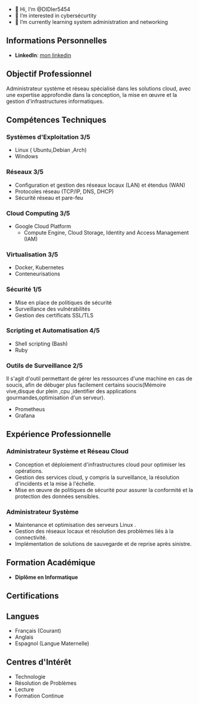 - 👋 Hi, I’m @DIDIer5454
- 👀 I’m interested in cybersécurtity
- 🌱 I’m currently learning system administration and networking 


<!---
- 💞️ I’m looking to collaborate on ...
- 📫 How to reach me ...
DIDIer5454/DIDIer5454 is a ✨ special ✨ repository because its `README.md` (this file) appears on your GitHub profile.
You can click the Preview link to take a look at your changes.
--->
## Informations Personnelles

- **LinkedIn**: [mon linkedin](https://www.linkedin.com/in/rafael-didier-menene-akoo-obono-2a3929264/)

## Objectif Professionnel
Administrateur système et réseau spécialisé dans les solutions cloud, avec une expertise approfondie dans la conception, la mise en œuvre et la gestion d'infrastructures informatiques.

## Compétences Techniques
### Systèmes d'Exploitation  3/5
- Linux ( Ubuntu,Debian ,Arch)
- Windows

### Réseaux 3/5
- Configuration et gestion des réseaux locaux (LAN) et étendus (WAN)
- Protocoles réseau (TCP/IP, DNS, DHCP)
- Sécurité réseau et pare-feu

### Cloud Computing 3/5
- Google Cloud Platform
  - Compute Engine, Cloud Storage, Identity and Access Management (IAM)
### Virtualisation 3/5
- Docker, Kubernetes
- Conteneurisations
### Sécurité 1/5
- Mise en place de politiques de sécurité
- Surveillance des vulnérabilités
- Gestion des certificats SSL/TLS

### Scripting et Automatisation 4/5
- Shell scripting (Bash)
- Ruby 
### Outils de Surveillance 2/5
Il s'agit d'outil permettant de gérer les ressources d'une machine en cas de soucis, afin de débuger plus facilement certains soucis(Mémoire vive,disque dur plein ,cpu ,identifier des applications gourmandes,optimisation d'un serveur). 
- Prometheus
- Grafana

## Expérience Professionnelle

### Administrateur Système et Réseau Cloud 
- Conception et déploiement d'infrastructures cloud pour optimiser les opérations.
- Gestion des services cloud, y compris la surveillance, la résolution d'incidents et la mise à l'échelle.
- Mise en œuvre de politiques de sécurité pour assurer la conformité et la protection des données sensibles.

### Administrateur Système 
- Maintenance et optimisation des serveurs Linux .
- Gestion des réseaux locaux et résolution des problèmes liés à la connectivité.
- Implémentation de solutions de sauvegarde et de reprise après sinistre.

## Formation Académique
- **Diplôme en Informatique**

## Certifications


## Langues
- Français (Courant)
- Anglais
- Espagnol (Langue Maternelle)

## Centres d'Intérêt
- Technologie
- Résolution de Problèmes
- Lecture
- Formation Continue

